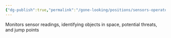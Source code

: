 ```yaml
---
{"dg-publish":true,"permalink":"/gone-looking/positions/sensors-operator/"}
---
```


Monitors sensor readings, identifying objects in space, potential threats, and jump points